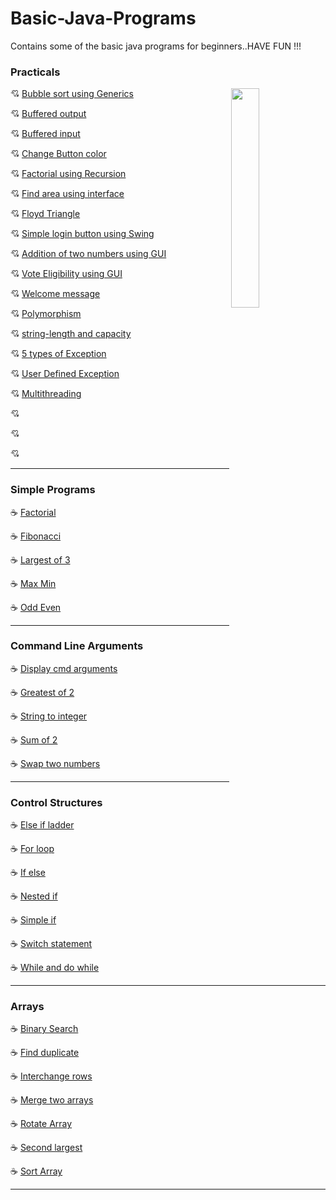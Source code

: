 # Basic-Java-Programs
Contains some of the basic java programs for beginners..HAVE FUN !!!

### Practicals
<img src="https://nexenstial.com/assets/images/java.gif" align="right" width="30%" height="30%">

💘 [Bubble sort using Generics](Practicals/BubbleGenerics.java)

💘 [Buffered output](Practicals/Buff.java)

💘 [Buffered input](Practicals/BuffRead.java)

💘 [Change Button color](Practicals/ButtonColor.java)

💘 [Factorial using Recursion](Practicals/Factorial.java)

💘 [Find area using interface](Practicals/FindAreaMain.java)

💘 [Floyd Triangle](Practicals/FlyodTriangle.java)

💘 [Simple login button using Swing](Practicals/Swing1.java)

💘 [Addition of two numbers using GUI](Practicals/Swing2.java)

💘 [Vote Eligibility using GUI](Practicals/VoteGUI.java)

💘 [Welcome message](Practicals/Welcome.java)

💘 [Polymorphism](Practicals/poly.java)

💘 [string-length and capacity](Practicals/str.java)

💘 [5 types of Exception](Practicals/exceptionHandling.java)

💘 [User Defined Exception](Practicals/Main.java)

💘 [Multithreading](Practicals/threadSample.java)

💘 [](Practicals/)

💘 [](Practicals/)

💘 [](Practicals/)


<hr>

### Simple Programs

☕ [Factorial](Simple_Programs/CalculateFactorial.java)

☕ [Fibonacci](Simple_Programs/Fibonacci.java)

☕ [Largest of 3](Simple_Programs/largest_of_3.java)

☕ [Max Min](Simple_Programs/max_min.java)

☕ [Odd Even](Simple_Programs/odd_even.java)

<hr>

### Command Line Arguments

☕ [Display cmd arguments](Command_line_arguments/display_cmd.java)

☕ [Greatest of 2](Command_line_arguments/greatest_of_2_cmd.java)

☕ [String to integer](Command_line_arguments/integer.java)

☕ [Sum of 2](Command_line_arguments/sum_of_2_cmd.java)

☕ [Swap two numbers](Command_line_arguments/swap.java)

<hr>

### Control Structures

☕ [Else if ladder](Control_Structures/else_if_ladder.java)

☕ [For loop](Control_Structures/for_loop.java)

☕ [If else](Control_Structures/if_else.java)

☕ [Nested if](Control_Structures/nested_if.java)

☕ [Simple if](Control_Structures/simple_if.java)

☕ [Switch statement](Control_Structures/switch_demo.java)

☕ [While and do while](Control_Structures/while_and_dowhile.java)

<hr>

### Arrays

☕ [Binary Search](Arrays/binary_search.java)

☕ [Find duplicate](Arrays/find_duplicate.java)

☕ [Interchange rows](Arrays/interchange_rows.java)

☕ [Merge two arrays](Arrays/merge_two_arrays.java)

☕ [Rotate Array](Arrays/rotate_array.java)

☕ [Second largest](Arrays/second_largest.java)

☕ [Sort Array](Arrays/sort_array.java)

<hr>
